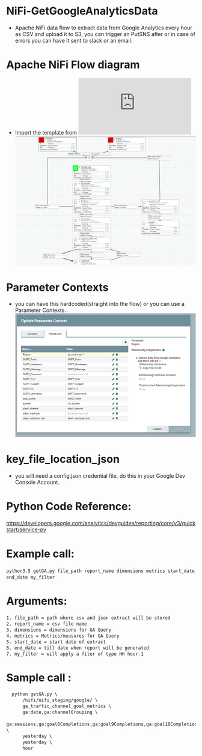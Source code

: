 # NiFi-GetGoogleAnalyticsData

-  Apache NiFi data flow to extract data from Google Analytics every hour as CSV and upload it to S3, you can trigger an PutSNS after or in case of errors you can have it sent to slack or an email. 

# Apache NiFi Flow diagram

- Import the template from ![Apache NiFi Flow Template](https://github.com/AODBA/NiFi-GetGoogleAnalyticsData/blob/master/Get_Google_Analytics.xml)
![Apache NiFi Flow diagram](https://github.com/AODBA/NiFi-GetGoogleAnalyticsData/blob/master/img/Get_GA.PNG)
# Parameter Contexts 
- you can have this hardcoded(straight into the flow) or you can use a Parameter Contexts.
![Parameter Contexts](https://github.com/AODBA/NiFi-GetGoogleAnalyticsData/blob/master/img/Get_GA_Param_Context.PNG)



# key_file_location_json 

- you will need a config.json credential file, do this in your Google Dev Console Account. 

# Python Code Reference: 
https://developers.google.com/analytics/devguides/reporting/core/v3/quickstart/service-py

# Example call:
   ```python3.5 getGA.py file_path report_name dimensions metrics start_date end_date my_filter```

# Arguments:
    1. file_path = path where csv and json extract will be stored
    2. report_name = csv file name
    3. dimensions = dimensions for GA Query
    4. metrics = Metrics/measures for GA Query
    5. start_date = start date of extract
    6. end_date = till date when report will be generated
    7. my_filter = will apply a filer of type HH hour-1
# Sample call :
```
  python getGA.py \
      /nifi/nifi_staging/google/ \
      ga_traffic_channel_goal_metrics \
      ga:date,ga:channelGrouping \
      ga:sessions,ga:goal6Completions,ga:goal9Completions,ga:goal10Completions,ga:goal13Completions,ga:goal8Completions,ga:goal7Completions,ga:goal12Completions,ga:goal4Completions,ga:goal5Completions \
      yesterday \
      yesterday \
      hour
```